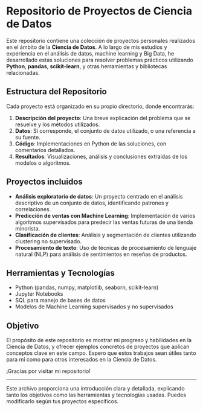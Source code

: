 # Repositorio de Proyectos de Ciencia de Datos

Este repositorio contiene una colección de proyectos personales realizados en el ámbito de la **Ciencia de Datos**. A lo largo de mis estudios y experiencia en el análisis de datos, machine learning y Big Data, he desarrollado estas soluciones para resolver problemas prácticos utilizando **Python**, **pandas**, **scikit-learn**, y otras herramientas y bibliotecas relacionadas.

## Estructura del Repositorio

Cada proyecto está organizado en su propio directorio, donde encontrarás:

1. **Descripción del proyecto**: Una breve explicación del problema que se resuelve y los métodos utilizados.
2. **Datos**: Si corresponde, el conjunto de datos utilizado, o una referencia a su fuente.
3. **Código**: Implementaciones en Python de las soluciones, con comentarios detallados.
4. **Resultados**: Visualizaciones, análisis y conclusiones extraídas de los modelos o algoritmos.

## Proyectos incluidos

- **Análisis exploratorio de datos**: Un proyecto centrado en el análisis descriptivo de un conjunto de datos, identificando patrones y correlaciones.
- **Predicción de ventas con Machine Learning**: Implementación de varios algoritmos supervisados para predecir las ventas futuras de una tienda minorista.
- **Clasificación de clientes**: Análisis y segmentación de clientes utilizando clustering no supervisado.
- **Procesamiento de texto**: Uso de técnicas de procesamiento de lenguaje natural (NLP) para análisis de sentimientos en reseñas de productos.

## Herramientas y Tecnologías

- Python (pandas, numpy, matplotlib, seaborn, scikit-learn)
- Jupyter Notebooks
- SQL para manejo de bases de datos
- Modelos de Machine Learning supervisados y no supervisados

## Objetivo

El propósito de este repositorio es mostrar mi progreso y habilidades en la Ciencia de Datos, y ofrecer ejemplos concretos de proyectos que aplican conceptos clave en este campo. Espero que estos trabajos sean útiles tanto para mí como para otros interesados en la Ciencia de Datos.

¡Gracias por visitar mi repositorio!

---

Este archivo proporciona una introducción clara y detallada, explicando tanto los objetivos como las herramientas y tecnologías usadas. Puedes modificarlo según tus proyectos específicos.
